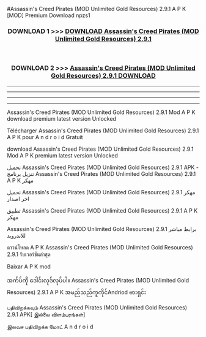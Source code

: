 #Assassin's Creed Pirates (MOD Unlimited Gold Resources) 2.9.1 A P K [MOD] Premium Download npzs1



<div align="center">

<h3>DOWNLOAD 1 >>> <a href="https://teeasianyam.web.app?sq=Assassin's Creed Pirates (MOD Unlimited Gold Resources) 2.9.1">DOWNLOAD Assassin's Creed Pirates (MOD Unlimited Gold Resources) 2.9.1 </a></h3><br>

<h3>DOWNLOAD 2 >>> <a href="https://teeasianyam.web.app?sq=Assassin's Creed Pirates (MOD Unlimited Gold Resources) 2.9.1 ">Assassin's Creed Pirates (MOD Unlimited Gold Resources) 2.9.1  DOWNLOAD </a></h3>

</div>


----------------------------------------------------------

----------------------------------------------------------

----------------------------------------------------------

----------------------------------------------------------


Assassin's Creed Pirates (MOD Unlimited Gold Resources) 2.9.1  Mod A P K download premium latest version Unlocked

Télécharger Assassin's Creed Pirates (MOD Unlimited Gold Resources) 2.9.1  A P K pour A n d r o i d Gratuit

download Assassin's Creed Pirates (MOD Unlimited Gold Resources) 2.9.1  Mod A P K premium latest version Unlocked

تحميل Assassin's Creed Pirates (MOD Unlimited Gold Resources) 2.9.1  APK - تنزيل برنامج Assassin's Creed Pirates (MOD Unlimited Gold Resources) 2.9.1  A P K مهكر

تحميل Assassin's Creed Pirates (MOD Unlimited Gold Resources) 2.9.1  مهكر اخر اصدار

تطبيق Assassin's Creed Pirates (MOD Unlimited Gold Resources) 2.9.1  A P K مهكر

Assassin's Creed Pirates (MOD Unlimited Gold Resources) 2.9.1  برابط مباشر للاندرويد

ดาวน์โหลด A P K Assassin's Creed Pirates (MOD Unlimited Gold Resources) 2.9.1  รับเวอร์ชันล่าสุด

Baixar A P K mod

အက်ပ်ကို ဒေါင်းလုဒ်လုပ်ပါ။ Assassin's Creed Pirates (MOD Unlimited Gold Resources) 2.9.1  A P K အမည်သည်ကူကိုင်Andriod ဗားရှင်း

பதிவிறக்கவும் Assassin's Creed Pirates (MOD Unlimited Gold Resources) 2.9.1  APK[ இல்லை விளம்பரங்கள்] 
 
இலவச பதிவிறக்க மோட் A n d r o i d



